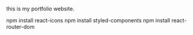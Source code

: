 this is my portfolio website.

npm install react-icons
npm install styled-components
npm install react-router-dom
